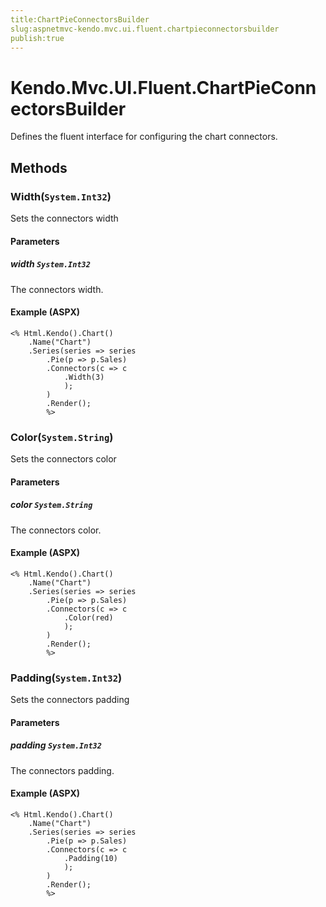 ```yaml
---
title:ChartPieConnectorsBuilder
slug:aspnetmvc-kendo.mvc.ui.fluent.chartpieconnectorsbuilder
publish:true
---
```


# Kendo.Mvc.UI.Fluent.ChartPieConnectorsBuilder
Defines the fluent interface for configuring the chart connectors.



## Methods

### Width(`System.Int32`)
Sets the connectors width


#### Parameters

##### width `System.Int32`
The connectors width.




#### Example (ASPX)
    <% Html.Kendo().Chart()
        .Name("Chart")
        .Series(series => series
            .Pie(p => p.Sales)
            .Connectors(c => c
                .Width(3)
                );
            )
            .Render();
            %>


### Color(`System.String`)
Sets the connectors color


#### Parameters

##### color `System.String`
The connectors color.




#### Example (ASPX)
    <% Html.Kendo().Chart()
        .Name("Chart")
        .Series(series => series
            .Pie(p => p.Sales)
            .Connectors(c => c
                .Color(red)
                );
            )
            .Render();
            %>


### Padding(`System.Int32`)
Sets the connectors padding


#### Parameters

##### padding `System.Int32`
The connectors padding.




#### Example (ASPX)
    <% Html.Kendo().Chart()
        .Name("Chart")
        .Series(series => series
            .Pie(p => p.Sales)
            .Connectors(c => c
                .Padding(10)
                );
            )
            .Render();
            %>



 
